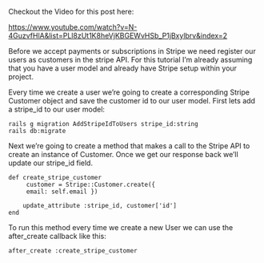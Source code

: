 Checkout the Video for this post here:

https://www.youtube.com/watch?v=N-4GuzvfHlA&list=PLl8zUt1K8heVjKBGEWvHSb_P1jBxylbrv&index=2

Before we accept payments or subscriptions in Stripe we need register our users as customers in the stripe API. For this tutorial I’m already assuming that you have a user model and already have Stripe setup within your project.

Every time we create a user we’re going to create a corresponding Stripe Customer object and save the customer id to our user model. First lets add a stripe_id to our user model:

```
rails g migration AddStripeIdToUsers stripe_id:string
rails db:migrate
```

Next we’re going to create a method that makes a call to the Stripe API to create an instance of Customer. Once we get our response back we’ll update our stripe_id field.

```
def create_stripe_customer
     customer = Stripe::Customer.create({
     email: self.email })
     
    update_attribute :stripe_id, customer['id']
end

```
To run this method every time we create a new User we can use the after_create callback like this:

```
after_create :create_stripe_customer
```
